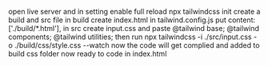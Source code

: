 open live server and in setting enable full reload
npx tailwindcss init
create a build and src file
in build create index.html
in tailwind.config.js put   content: ['./build/*.html'],
in src create input.css and paste
    @tailwind base;
    @tailwind components;
    @tailwind utilities;
then run npx tailwindcss -i ./src/input.css -o ./build/css/style.css  --watch
now the code will get complied and added to build css folder 
now ready to code in index.html
